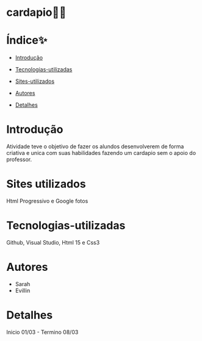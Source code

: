 # cardapio👩‍🍳

# Índice✨

* [Introdução](#introdução)

* [Tecnologias-utilizadas](#tecnologias-utilizadas)
  
* [Sites-utilizados](#sites-utilizados)

* [Autores](#autores)

* [Detalhes](#detalhes)


# Introdução
  Atividade teve o objetivo de fazer os alundos desenvolverem de forma criativa e unica com suas habilidades fazendo um cardapio sem o apoio do professor.

# Sites utilizados 
  Html Progressivo e Google fotos

# Tecnologias-utilizadas
  Github, Visual Studio, Html 15 e Css3

# Autores
  - Sarah
  - Evillin

# Detalhes 
  Inicio 01/03 - Termino 08/03


  
